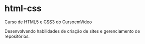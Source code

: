 # html-css
 Curso de HTML5 e CSS3 do CursoemVideo

 Desenvolvendo habilidades de criação de sites e gerenciamento de repositórios.
